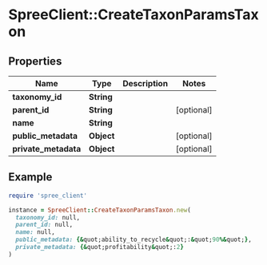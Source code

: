 # SpreeClient::CreateTaxonParamsTaxon

## Properties

| Name | Type | Description | Notes |
| ---- | ---- | ----------- | ----- |
| **taxonomy_id** | **String** |  |  |
| **parent_id** | **String** |  | [optional] |
| **name** | **String** |  |  |
| **public_metadata** | **Object** |  | [optional] |
| **private_metadata** | **Object** |  | [optional] |

## Example

```ruby
require 'spree_client'

instance = SpreeClient::CreateTaxonParamsTaxon.new(
  taxonomy_id: null,
  parent_id: null,
  name: null,
  public_metadata: {&quot;ability_to_recycle&quot;:&quot;90%&quot;},
  private_metadata: {&quot;profitability&quot;:2}
)
```

